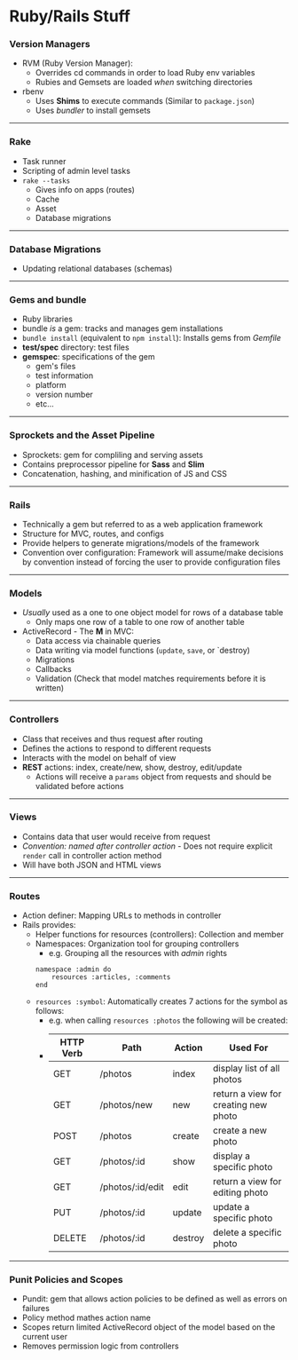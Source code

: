 # Ruby/Rails Stuff

### Version Managers
- RVM (Ruby Version Manager): 
  - Overrides cd commands in order to load Ruby env variables
  - Rubies and Gemsets are loaded *when* switching directories
- rbenv
  - Uses **Shims** to execute commands (Similar to `package.json`)
  - Uses *bundler* to install gemsets
  
---
### Rake
- Task runner
- Scripting of admin level tasks
- `rake --tasks`
  - Gives info on apps (routes)
  - Cache
  - Asset
  - Database migrations

---
### Database Migrations
- Updating relational databases (schemas)

---
### Gems and bundle
- Ruby libraries
- bundle *is* a gem: tracks and manages gem installations
- `bundle install` (equivalent to `npm install`): Installs gems from *Gemfile*
- **test/spec** directory: test files
- **gemspec**: specifications of the gem
  - gem's files
  - test information
  - platform
  - version number
  - etc...

---
### Sprockets and the Asset Pipeline
  - Sprockets: gem for compliling and serving assets
  - Contains preprocessor pipeline for **Sass** and **Slim**
  - Concatenation, hashing, and minification of JS and CSS
  
---
### Rails
  - Technically a gem but referred to as a web application framework
  - Structure for MVC, routes, and configs
  - Provide helpers to generate migrations/models of the framework
  - Convention over configuration: Framework will assume/make decisions by convention instead of forcing the user to provide configuration files
  
---
### Models
  - *Usually* used as a one to one object model for rows of a database table
    - Only maps one row of a table to one row of another table
  - ActiveRecord - The **M** in MVC:
    - Data access via chainable queries
    - Data writing via model functions (`update`, `save`, or `destroy)
    - Migrations
    - Callbacks
    - Validation (Check that model matches requirements before it is written)

---
### Controllers
  - Class that receives and thus request after routing
  - Defines the actions to respond to different requests
  - Interacts with the model on behalf of view
  - **REST** actions: index, create/new, show, destroy, edit/update
    - Actions will receive a `params` object from requests and should be validated before actions
    
---
### Views
  - Contains data that user would receive from request 
  - *Convention: named after controller action* - Does not require explicit `render` call in controller action method
  - Will have both JSON and HTML views
  
---
### Routes
  - Action definer: Mapping URLs to methods in controller
  - Rails provides:
    - Helper functions for resources (controllers): Collection and member
    - Namespaces: Organization tool for grouping controllers
      - e.g. Grouping all the resources with *admin* rights
      ```
      namespace :admin do
          resources :articles, :comments
      end
      ```
    - `resources :symbol`: Automatically creates 7 actions for the symbol as follows:
      - e.g. when calling `resources :photos` the following will be created:
      - | HTTP Verb | Path             | Action  | Used For                             |
        |-----------|------------------|---------|--------------------------------------|
        | GET       | /photos          | index   | display list of all photos           |
        | GET       | /photos/new      | new     | return a view for creating new photo |
        | POST      | /photos          | create  | create a new photo                   |
        | GET       | /photos/:id      | show    | display a specific photo             |
        | GET       | /photos/:id/edit | edit    | return a view for editing photo      |
        | PUT       | /photos/:id      | update  | update a specific photo              |
        | DELETE    | /photos/:id      | destroy | delete a specific photo              |

---
### Punit Policies and Scopes
  - Pundit: gem that allows action policies to be defined as well as errors on failures
  - Policy method mathes action name
  - Scopes return limited ActiveRecord object of the model based on the current user
  - Removes permission logic from controllers
